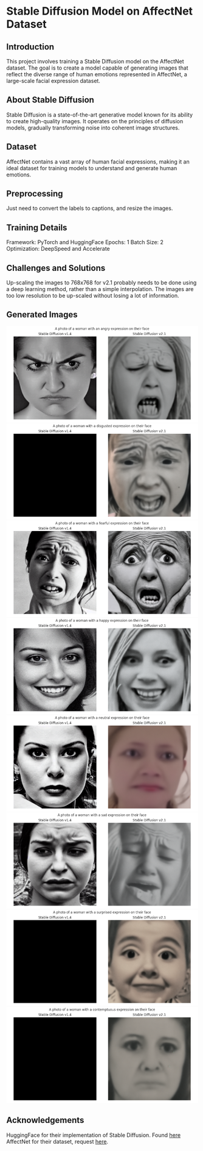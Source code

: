 # Stable Diffusion Model on AffectNet Dataset
## Introduction
This project involves training a Stable Diffusion model on the AffectNet dataset. The goal is to create a model capable of generating images that reflect the diverse range of human emotions represented in AffectNet, a large-scale facial expression dataset.

## About Stable Diffusion
Stable Diffusion is a state-of-the-art generative model known for its ability to create high-quality images. It operates on the principles of diffusion models, gradually transforming noise into coherent image structures.

## Dataset
AffectNet contains a vast array of human facial expressions, making it an ideal dataset for training models to understand and generate human emotions. 

## Preprocessing
Just need to convert the labels to captions, and resize the images.

## Training Details
Framework: PyTorch and HuggingFace
Epochs: 1
Batch Size: 2
Optimization: DeepSpeed and Accelerate

## Challenges and Solutions
Up-scaling the images to 768x768 for v2.1 probably needs to be done using a deep learning method, rather than a simple interpolation. The images are too low resolution to be up-scaled without losing a lot of information.

## Generated Images
![image1](examples/angry_comparison.png)
![image2](examples/disgusted_comparison.png)
![image3](examples/fearful_comparison.png)
![image4](examples/happy_comparison.png)
![image5](examples/neutral_comparison.png)
![image6](examples/sad_comparison.png)
![image7](examples/surprised_comparison.png)
![image8](examples/contemptuous_comparison.png)

## Acknowledgements
HuggingFace for their implementation of Stable Diffusion.
Found [here](https://huggingface.co/docs/diffusers/v0.9.0/en/training/text2image#:~:text=Stable%20Diffusion%20text,to%20get%20the%20best)
AffectNet for their dataset, request [here](http://mohammadmahoor.com/affectnet).
